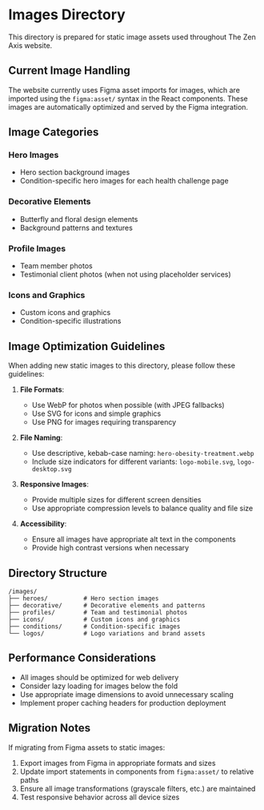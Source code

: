 # Images Directory

This directory is prepared for static image assets used throughout The Zen Axis website.

## Current Image Handling

The website currently uses Figma asset imports for images, which are imported using the `figma:asset/` syntax in the React components. These images are automatically optimized and served by the Figma integration.

## Image Categories

### Hero Images
- Hero section background images
- Condition-specific hero images for each health challenge page

### Decorative Elements
- Butterfly and floral design elements
- Background patterns and textures

### Profile Images
- Team member photos
- Testimonial client photos (when not using placeholder services)

### Icons and Graphics
- Custom icons and graphics
- Condition-specific illustrations

## Image Optimization Guidelines

When adding new static images to this directory, please follow these guidelines:

1. **File Formats**:
   - Use WebP for photos when possible (with JPEG fallbacks)
   - Use SVG for icons and simple graphics
   - Use PNG for images requiring transparency

2. **File Naming**:
   - Use descriptive, kebab-case naming: `hero-obesity-treatment.webp`
   - Include size indicators for different variants: `logo-mobile.svg`, `logo-desktop.svg`

3. **Responsive Images**:
   - Provide multiple sizes for different screen densities
   - Use appropriate compression levels to balance quality and file size

4. **Accessibility**:
   - Ensure all images have appropriate alt text in the components
   - Provide high contrast versions when necessary

## Directory Structure

```
/images/
├── heroes/          # Hero section images
├── decorative/      # Decorative elements and patterns
├── profiles/        # Team and testimonial photos
├── icons/           # Custom icons and graphics
├── conditions/      # Condition-specific images
└── logos/           # Logo variations and brand assets
```

## Performance Considerations

- All images should be optimized for web delivery
- Consider lazy loading for images below the fold
- Use appropriate image dimensions to avoid unnecessary scaling
- Implement proper caching headers for production deployment

## Migration Notes

If migrating from Figma assets to static images:
1. Export images from Figma in appropriate formats and sizes
2. Update import statements in components from `figma:asset/` to relative paths
3. Ensure all image transformations (grayscale filters, etc.) are maintained
4. Test responsive behavior across all device sizes
